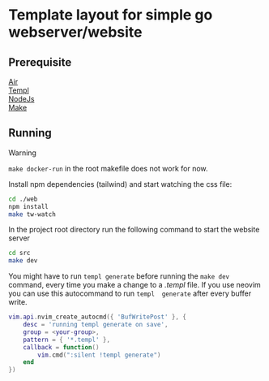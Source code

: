 # Template layout for simple go webserver/website

## Prerequisite
[Air](https://github.com/cosmtrek/air)\
[Templ](https://templ.guide/)\
[NodeJs](https://nodejs.org/en)\
[Make](https://www.gnu.org/software/make/)

## Running
> [!WARNING]  
> ```make docker-run``` in the root makefile does not work for now.

Install npm dependencies (tailwind) and start watching the css file:
```zsh
cd ./web
npm install
make tw-watch
```

In the project root directory run the following command to start the website server
```zsh
cd src
make dev
```
You might have to run `templ generate` before running the `make dev` command, every time you make
a change to a _*.templ*_ file. If you use neovim you can use this autocommand to run `templ 
generate` after every buffer write.
```lua
vim.api.nvim_create_autocmd({ 'BufWritePost' }, {
    desc = 'running templ generate on save',
    group = <your-group>,
    pattern = { '*.templ' },
    callback = function()
        vim.cmd(":silent !templ generate")
    end
})
```

